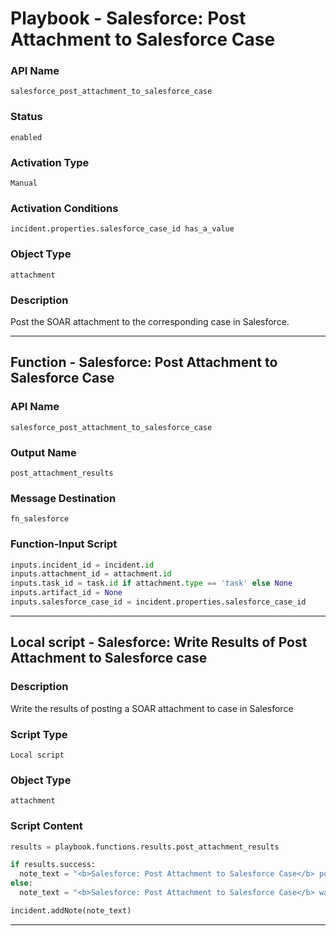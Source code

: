 <!--
    DO NOT MANUALLY EDIT THIS FILE
    THIS FILE IS AUTOMATICALLY GENERATED WITH resilient-sdk codegen
    Generated with resilient-sdk v51.0.0.1.486
-->

# Playbook - Salesforce: Post Attachment to Salesforce Case

### API Name
`salesforce_post_attachment_to_salesforce_case`

### Status
`enabled`

### Activation Type
`Manual`

### Activation Conditions
`incident.properties.salesforce_case_id has_a_value`

### Object Type
`attachment`

### Description
Post the SOAR attachment to the corresponding case in Salesforce.


---
## Function - Salesforce: Post Attachment to Salesforce Case

### API Name
`salesforce_post_attachment_to_salesforce_case`

### Output Name
`post_attachment_results`

### Message Destination
`fn_salesforce`

### Function-Input Script
```python
inputs.incident_id = incident.id
inputs.attachment_id = attachment.id
inputs.task_id = task.id if attachment.type == 'task' else None
inputs.artifact_id = None
inputs.salesforce_case_id = incident.properties.salesforce_case_id
```

---

## Local script - Salesforce: Write Results of Post Attachment to Salesforce case 

### Description
Write the results of posting a SOAR attachment to case in Salesforce

### Script Type
`Local script`

### Object Type
`attachment`

### Script Content
```python
results = playbook.functions.results.post_attachment_results

if results.success:
  note_text = "<b>Salesforce: Post Attachment to Salesforce Case</b> post attachment to case:<br>{}".format(results.content.salesforce_attachment)
else:
  note_text = "<b>Salesforce: Post Attachment to Salesforce Case</b> was NOT successful."

incident.addNote(note_text)
```

---

